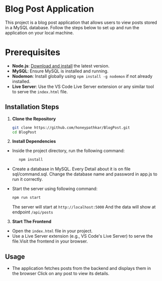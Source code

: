# Blog Post Application

This project is a blog post application that allows users to view posts stored in a MySQL database. Follow the steps below to set up and run the application on your local machine.

# Prerequisites

- **Node.js**: [Download and install](https://nodejs.org/) the latest version.
- **MySQL**: Ensure MySQL is installed and running.
- **Nodemon**: Install globally using `npm install -g nodemon` if not already installed.
- **Live Server**: Use the VS Code Live Server extension or any similar tool to serve the `index.html` file.

## Installation Steps

1. **Clone the Repository**

   ```bash
   git clone https://github.com/honeypathkar/BlogPost.git
   cd BlogPost

   ```

2. **Install Dependencies**

- Inside the project directory, run the following command:

  ```bash
     npm install
  ```

- Create a database in MySQL. Every Detail about it is on file sql/command.sql. Change the database name and password in app.js to run it correctly.
- Start the server using following command:

  ```bash
  npm run start
  ```

  The server will start at `http://localhost:5000`
  And the data will show at endpoint `/api/posts`

3. **Start The Frontend**

- Open the `index.html` file in your project.
- Use a Live Server extension (e.g., VS Code's Live Server) to serve the file.Visit
  the frontend in your browser.

## Usage

- The application fetches posts from the backend and displays them in the browser
  Click on any post to view its details.
